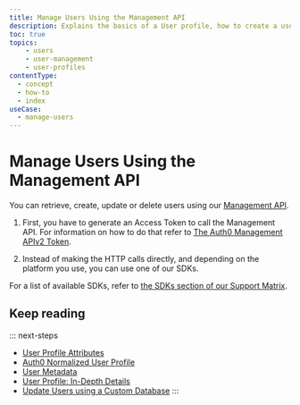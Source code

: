 ```yaml
---
title: Manage Users Using the Management API
description: Explains the basics of a User profile, how to create a user and view users and their profile details.
toc: true
topics:
    - users
    - user-management
    - user-profiles
contentType:
  - concept
  - how-to
  - index
useCase:
  - manage-users
---
```

# Manage Users Using the Management API

You can retrieve, create, update or delete users using our [Management API](/api/management/v2#!/Users/get_users).

1. First, you have to generate an Access Token to call the Management API. For information on how to do that refer to [The Auth0 Management APIv2 Token](/api/management/v2/tokens).

2. Instead of making the HTTP calls directly, and depending on the platform you use, you can use one of our SDKs. 

For a list of available SDKs, refer to [the SDKs section of our Support Matrix](/support/matrix#sdks).

## Keep reading

::: next-steps
* [User Profile Attributes](/user-profile/user-profile-structure)
* [Auth0 Normalized User Profile](/user-profile/normalized)
* [User Metadata](/metadata)
* [User Profile: In-Depth Details](/user-profile/user-profile-details)
* [Update Users using a Custom Database](/user-profile/customdb)
:::
